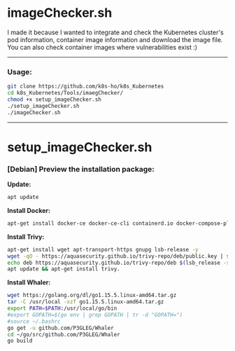 # imageChecker.sh
  
I made it because I wanted to integrate and check the Kubernetes cluster's pod information, container image information and download the image file.
You can also check container images where vulnerabilities exist :)

---

### Usage:  
```bash
git clone https://github.com/k8s-ho/k8s_Kubernetes    
cd k8s_Kubernetes/Tools/imaegChecker/   
chmod +x setup_imageChecker.sh    
./setup_imageChecker.sh    
./imageChecker.sh 
```

---
  
# setup_imageChecker.sh  
### [Debian] Preview the installation package:   
__Update:__     
```bash
apt update   
```
__Install Docker:__    
```bash
apt-get install docker-ce docker-ce-cli containerd.io docker-compose-plugin   
```
__Install Trivy:__  
```bash
apt-get install wget apt-transport-https gnupg lsb-release -y    
wget -qO - https://aquasecurity.github.io/trivy-repo/deb/public.key | sudo apt-key add -     
echo deb https://aquasecurity.github.io/trivy-repo/deb $(lsb_release -sc) main | sudo tee -a /etc/apt/sources.list.d/trivy.list    
apt update && apt-get install trivy. 
```   
__Install Whaler:__   
```bash
wget https://golang.org/dl/go1.15.5.linux-amd64.tar.gz   
tar -C /usr/local -xzf go1.15.5.linux-amd64.tar.gz   
export PATH=$PATH:/usr/local/go/bin   
#export GOPATH=$(go env | grep GOPATH | tr -d "GOPATH=")   
#source ~/.bashrc   
go get -u github.com/P3GLEG/Whaler   
cd ~/go/src/github.com/P3GLEG/Whaler   
go build   
```
